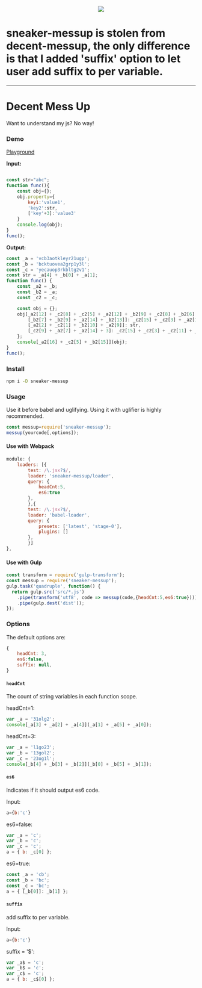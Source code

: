 <p align="center">
    <img src="http://blackmiaool.com/decent-messup/header.jpg">
</p>

# sneaker-messup is stolen from decent-messup, the only difference is that I added 'suffix' option to let user add suffix to per variable.  
---

# Decent Mess Up

Want to understand my js? No way!


### Demo

[Playground](http://blackmiaool.com/decent-messup/playground/)

**Input:**

```js

const str="abc";
function func(){
    const obj={};
    obj.property={
        key1:'value1',
        'key2':str,
        ['key'+3]:'value3'
    }
    console.log(obj);    
}
func();

```
**Output:**

```js
const _a = 'vcb3aotkleyr21ugp';
const _b = 'bcktuovea2grp1y3l';
const _c = 'yecauop3rkbltg2v1';
const str = _a[4] + _b[0] + _a[1];
function func() {
    const _a2 = _b;
    const _b2 = _a;
    const _c2 = _c;

    const obj = {};
    obj[_a2[12] + _c2[8] + _c2[5] + _a2[12] + _b2[9] + _c2[8] + _b2[6] + _a2[14]] = {
        [_b2[7] + _b2[9] + _a2[14] + _b2[13]]: _c2[15] + _c2[3] + _a2[16] + _b2[14] + _c2[1] + _a2[13],
        [_a2[2] + _c2[1] + _b2[10] + _a2[9]]: str,
        [_c2[9] + _a2[7] + _a2[14] + 3]: _c2[15] + _c2[3] + _c2[11] + _b2[14] + _a2[7] + _a2[15]
    };
    console[_a2[16] + _c2[5] + _b2[15]](obj);
}
func();

```

### Install

```bash
npm i -D sneaker-messup
```

### Usage
Use it before babel and uglifying. Using it with uglifier is highly recommended.

```js
const messup=require('sneaker-messup');
messup(yourcode[,options]);
```

#### Use with Webpack

```js
module: {
    loaders: [{
        test: /\.jsx?$/,
        loader: 'sneaker-messup/loader',
        query: {
            headCnt:5,
            es6:true
        },
        },{
        test: /\.jsx?$/,
        loader: 'babel-loader',
        query: {
            presets: ['latest', 'stage-0'],
            plugins: []
        },
        }]
},
```

#### Use with Gulp

```js
const transform = require('gulp-transform');
const messup = require('sneaker-messup');
gulp.task('quadruple', function() {
  return gulp.src('src/*.js')
    .pipe(transform('utf8', code => messup(code,{headCnt:5,es6:true})))
    .pipe(gulp.dest('dist'));
});
```

### Options

The default options are:

```js
{
    headCnt: 3,
    es6:false,
    suffix: null,
}
```

#### `headCnt`
The count of string variables in each function scope.

headCnt=1:

```js
var _a = '31olg2';
console[_a[3] + _a[2] + _a[4]](_a[1] + _a[5] + _a[0]);
```

headCnt=3:

```js
var _a = 'l1go23';
var _b = '13gol2';
var _c = '23og1l';
console[_b[4] + _b[3] + _b[2]](_b[0] + _b[5] + _b[1]);
```

#### `es6`
Indicates if it should output es6 code.

Input:
```js
a={b:'c'}
```

es6=false:

```js
var _a = 'c';
var _b = 'c';
var _c = 'c';
a = { b: _c[0] };
```

es6=true:

```js
const _a = 'cb';
const _b = 'bc';
const _c = 'bc';
a = { [_b[0]]: _b[1] };
```

#### `suffix`
add suffix to per variable.

Input:
```js
a={b:'c'}
```

suffix = '$':

```js
var _a$ = 'c';
var _b$ = 'c';
var _c$ = 'c';
a = { b: _c$[0] };
```